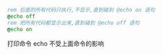 
``` cmd
rem 后面的所有代码只执行,不显示,直到碰到 @echo on 语句
@echo off
rem 把所有代码都显示出来,直到碰到 @echo off 语句
@echo on
```

打印命令 echo 不受上面命令的影响